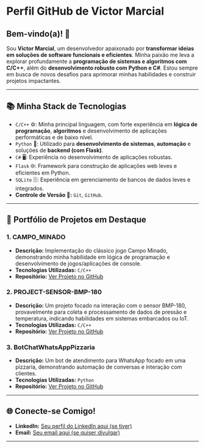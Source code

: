# Perfil GitHub de Victor Marcial

## Bem-vindo(a)! 👋

Sou **Victor Marcial**, um desenvolvedor apaixonado por **transformar ideias em soluções de software funcionais e eficientes**. Minha paixão me leva a explorar profundamente a **programação de sistemas e algoritmos com C/C++**, além do **desenvolvimento robusto com Python e C#**. Estou sempre em busca de novos desafios para aprimorar minhas habilidades e construir projetos impactantes.

---

## 📚 Minha Stack de Tecnologias

* `C/C++` ⚙️: Minha principal linguagem, com forte experiência em **lógica de programação**, **algoritmos** e desenvolvimento de aplicações performáticas e de baixo nível.
* `Python` 🐍: Utilizado para **desenvolvimento de sistemas**, **automação** e soluções de **backend (com Flask)**.
* `C#` 🖥️: Experiência no desenvolvimento de aplicações robustas.
* `Flask` 🌐: Framework para construção de aplicações web leves e eficientes em Python.
* `SQLite` 🗄️: Experiência em gerenciamento de bancos de dados leves e integrados.
* **Controle de Versão 🐙:** `Git`, `GitHub`.

---

## 🎯 Portfólio de Projetos em Destaque

### 1. CAMPO_MINADO
* **Descrição:** Implementação do clássico jogo Campo Minado, demonstrando minha habilidade em lógica de programação e desenvolvimento de jogos/aplicações de console.
* **Tecnologias Utilizadas:** `C/C++`
* **Repositório:** [Ver Projeto no GitHub](https://github.com/VICTORGG04/CAMPO_MINADO)

### 2. PROJECT-SENSOR-BMP-180
* **Descrição:** Um projeto focado na interação com o sensor BMP-180, provavelmente para coleta e processamento de dados de pressão e temperatura, indicando habilidades em sistemas embarcados ou IoT.
* **Tecnologias Utilizadas:** `C/C++`
* **Repositório:** [Ver Projeto no GitHub](https://github.com/VICTORGG04/PROJECT-SENSOR-BMP-180)

### 3. BotChatWhatsAppPizzaria
* **Descrição:** Um bot de atendimento para WhatsApp focado em uma pizzaria, demonstrando automação de conversas e interação com clientes.
* **Tecnologias Utilizadas:** `Python`
* **Repositório:** [Ver Projeto no GitHub](https://github.com/VICTORGG04/BotChatWhatsAppPizzaria)

---

## 🌐 Conecte-se Comigo!

* **LinkedIn:** [Seu perfil do LinkedIn aqui (se tiver)](https://www.linkedin.com/in/victor-marcial-7ab310373?utm_source=share&utm_campaign=share_via&utm_content=profile&utm_medium=ios_app)
* **Email:** [Seu email aqui (se quiser divulgar)](mailto:Victor.marcial.124@ufrn.edu.br)

---

